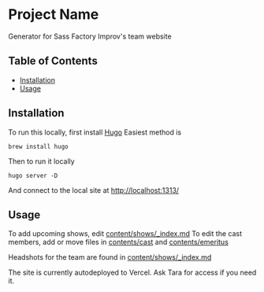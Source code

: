 # Project Name

Generator for Sass Factory Improv's team website

## Table of Contents

- [Installation](#installation)
- [Usage](#usage)

## Installation

To run this locally, first install [Hugo](https://gohugo.io/installation/)
Easiest method is 
```
brew install hugo
```

Then to run it locally
```
hugo server -D
```

And connect to the local site at <http://localhost:1313/>

## Usage

To add upcoming shows, edit [content/shows/_index.md](content/shows/_index.md)
To edit the cast members, add or move files in [contents/cast](contents/cast) and [contents/emeritus](contents/emeritus)

Headshots for the team are found in [content/shows/_index.md](content/shows/_index.md)

The site is currently autodeployed to Vercel. Ask Tara for access if you need it.

